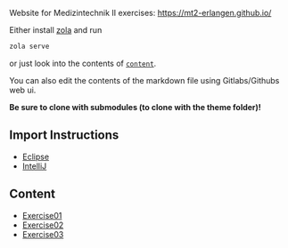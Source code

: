 Website for Medizintechnik II exercises: https://mt2-erlangen.github.io/

Either install [zola](https://www.getzola.org/documentation/getting-started/installation/) and run

```bash
zola serve
```

or just look into the contents of [`content`](content).

You can also edit the contents of the markdown file using Gitlabs/Githubs web ui.

**Be sure to clone with submodules (to clone with the theme folder)!**

## Import Instructions

- [Eclipse](content/import_eclipse/_index.md)
- [IntelliJ](content/import_intellij/_index.md)

## Content

- [Exercise01](content/exercise_1.md)
- [Exercise02](content/exercise_2.md)
- [Exercise03](content/exercise_3.md)
